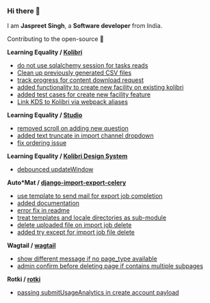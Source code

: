 ### Hi there 👋

<!--
Here are some ideas to get you started:

- 🔭 I’m currently working on ...
- 🌱 I’m currently learning ...
- 👯 I’m looking to collaborate on ...
- 🤔 I’m looking for help with ...
- 💬 Ask me about ...
- 📫 How to reach me: ...
- 😄 Pronouns: ...
- ⚡ Fun fact: ...
-->

I am <b>Jaspreet Singh</b>, a <b>Software developer</b> from India.<be>

Contributing to the open-source 💙

**Learning Equality / [Kolibri](https://github.com/learningequality/kolibri)**
- [do not use sqlalchemy session for tasks reads ](https://github.com/learningequality/kolibri/pull/10202)
- [Clean up previously generated CSV files](https://github.com/learningequality/kolibri/pull/10279)
- [track progress for content download request](https://github.com/learningequality/kolibri/pull/10830)
- [added functionality to create new facility on existing kolibri](https://github.com/learningequality/kolibri/pull/11197)
- [added test cases for create new facility feature](https://github.com/learningequality/kolibri/pull/11303)
- [Link KDS to Kolibri via webpack aliases](https://github.com/learningequality/kolibri/pull/11446)

**Learning Equality / [Studio](https://github.com/learningequality/studio)**
- [removed scroll on adding new question](https://github.com/learningequality/studio/pull/4181)
- [added text truncate in import channel dropdown](https://github.com/learningequality/studio/pull/4186)
- [fix ordering issue](https://github.com/learningequality/studio/pull/4250)

**Learning Equality / [Kolibri Design System](https://github.com/learningequality/kolibri-design-system)**
- [debounced updateWindow](https://github.com/learningequality/kolibri-design-system/pull/469)

**Auto*Mat / [django-import-export-celery](https://github.com/auto-mat/django-import-export-celery)**
- [use template to send mail for export job completion](https://github.com/auto-mat/django-import-export-celery/pull/91)
- [added documentation](https://github.com/auto-mat/django-import-export-celery/pull/92)
- [error fix in readme](https://github.com/auto-mat/django-import-export-celery/pull/94)
- [treat templates and locale directories as sub-module](https://github.com/auto-mat/django-import-export-celery/pull/103)
- [delete uploaded file on import job delete](https://github.com/auto-mat/django-import-export-celery/pull/108)
- [added try except for import job file delete](https://github.com/auto-mat/django-import-export-celery/pull/109)

**Wagtail / [wagtail](https://github.com/wagtail/wagtail)**
- [show different message if no page_type available](https://github.com/wagtail/wagtail/pull/8672)
- [admin confirm before deleting page if contains multiple subpages](https://github.com/wagtail/wagtail/pull/8703)

**Rotki / [rotki](https://github.com/rotki/rotki)**
- [passing submitUsageAnalytics in create account payload](https://github.com/rotki/rotki/pull/6307)
